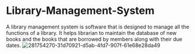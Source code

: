 # Library-Management-System
A library management system is software that is designed to manage all the functions of a library. It helps librarian to maintain the database of new books and the books that are borrowed by members along with their due dates.
![281754270-31d70921-d5ab-4fd7-907f-61e68e28da49](https://github.com/user-attachments/assets/a5a151e1-ef54-415a-9ba3-1db36dea3df0)
